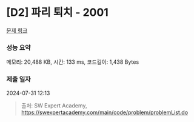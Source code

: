 # [D2] 파리 퇴치 - 2001 

[문제 링크](https://swexpertacademy.com/main/code/problem/problemDetail.do?contestProbId=AV5PzOCKAigDFAUq) 

### 성능 요약

메모리: 20,488 KB, 시간: 133 ms, 코드길이: 1,438 Bytes

### 제출 일자

2024-07-31 12:13



> 출처: SW Expert Academy, https://swexpertacademy.com/main/code/problem/problemList.do